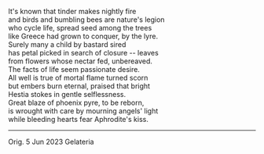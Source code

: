 It's known that tinder makes nightly fire\
and birds and bumbling bees are nature's legion\
who cycle life, spread seed among the trees\
like Greece had grown to conquer, by the lyre.\
Surely many a child by bastard sired\
has petal picked in search of closure -- leaves\
from flowers whose nectar fed, unbereaved.\
The facts of life seem passionate desire.\
All well is true of mortal flame turned scorn\
but embers burn eternal, praised that bright\
Hestia stokes in gentle selflessness.\
Great blaze of phoenix pyre, to be reborn,\
is wrought with care by mourning angels' light\
while bleeding hearts fear Aphrodite's kiss.

-----

Orig. 5 Jun 2023
Gelateria